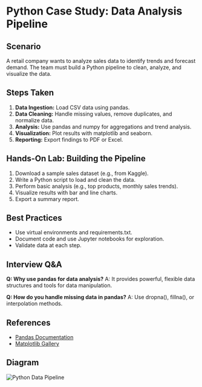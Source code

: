 # Python Case Study: Data Analysis Pipeline

## Scenario
A retail company wants to analyze sales data to identify trends and forecast demand. The team must build a Python pipeline to clean, analyze, and visualize the data.

## Steps Taken
1. **Data Ingestion:** Load CSV data using pandas.
2. **Data Cleaning:** Handle missing values, remove duplicates, and normalize data.
3. **Analysis:** Use pandas and numpy for aggregations and trend analysis.
4. **Visualization:** Plot results with matplotlib and seaborn.
5. **Reporting:** Export findings to PDF or Excel.

## Hands-On Lab: Building the Pipeline
1. Download a sample sales dataset (e.g., from Kaggle).
2. Write a Python script to load and clean the data.
3. Perform basic analysis (e.g., top products, monthly sales trends).
4. Visualize results with bar and line charts.
5. Export a summary report.

## Best Practices
- Use virtual environments and requirements.txt.
- Document code and use Jupyter notebooks for exploration.
- Validate data at each step.

## Interview Q&A
**Q: Why use pandas for data analysis?**
A: It provides powerful, flexible data structures and tools for data manipulation.

**Q: How do you handle missing data in pandas?**
A: Use dropna(), fillna(), or interpolation methods.

## References
- [Pandas Documentation](https://pandas.pydata.org/docs/)
- [Matplotlib Gallery](https://matplotlib.org/stable/gallery/index.html)

## Diagram
![Python Data Pipeline](https://pandas.pydata.org/static/img/pandas.svg)
